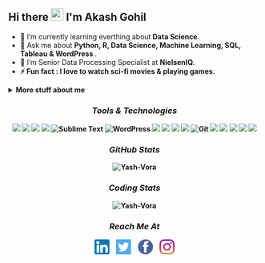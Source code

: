 <!---
akashgohil/akashgohil is a ✨ special ✨ repository because its `README.md` (this file) appears on your GitHub profile.
-->


## Hi there <img src="https://user-images.githubusercontent.com/1303154/88677602-1635ba80-d120-11ea-84d8-d263ba5fc3c0.gif" height=25 width=25> I'm Akash Gohil

  - 🌱 I’m currently learning everthing about<b> Data Science</b>.
  - 💬 Ask me about <b>Python, R, Data Science, Machine Learning, SQL, Tableau & WordPress </b>.
  - 🤔 I’m Senior Data Processing Specialist at <b>NielsenIQ<b>.
  - ⚡ Fun fact : I love to watch sci-fi movies & playing games.

<!-- More details about me -->
<details>
  <summary>More stuff about me</summary>
    
    Observe, Analyse, Optimise.

    I love Data Science and every day I am learning to apply the principles of Data Science, Analytics & Business Intelligence in solving problems for research.
    I have been learning to solve problems in Data cleaning, Data preprocessing, EDA, using the tools and methods of Data Science and Analytics.

    Academically, I'm a sound person with good knowledge of Algorithms and Data Structures. I also worked with WordPress having good understanding of SEO.
  If you want to check my work then just visit my repository.<br>
    If you want to know more about me then just visit my LinkedIn profile.
</details>

<!-- Tools & Technologies -->
<h3 align="center"><i>Tools & Technologies</i></h3>
<p align="center">
  <!-- Link for badges - https://github.com/alexandresanlim/Badges4-README.md-Profile#-languages-  -->
  <!--  Python Badge  -->
  <img src="https://img.shields.io/badge/Python-FFD43B?style=for-the-badge&logo=python&logoColor=darkgreen">
  <!--  R Badge  -->
  <img src="https://img.shields.io/badge/R-276DC3?style=for-the-badge&logo=r&logoColor=white">
  <!-- HTML Badge   -->
  <img src="https://img.shields.io/badge/html5-%23E34F26.svg?style=for-the-badge&logo=html5&logoColor=white">
  <!--  CSS Badge  -->
  <img src="https://img.shields.io/badge/CSS-239120?&style=for-the-badge&logo=css3&logoColor=white">
  <!--  Sublime Badge  -->
  <img alt="Sublime Text" src="https://img.shields.io/badge/sublime_text-%23575757.svg?style=for-the-badge&logo=sublime-text&logoColor=important"/>
  <!--  Wordpress Badge  -->
  <img alt="WordPress" src="https://img.shields.io/badge/WordPress-%23117AC9.svg?style=for-the-badge&logo=WordPress&logoColor=white"/>
  <!--  PyCharm Badge  -->
  <img src="https://img.shields.io/badge/pycharm-143?style=for-the-badge&logo=pycharm&logoColor=black&color=black&labelColor=green">
  <!--  Colab Badge  -->
  <img src="https://img.shields.io/badge/Colab-F9AB00?style=for-the-badge&logo=googlecolab&color=525252">
  <!--  Anaconda Badge  -->
  <img src="https://img.shields.io/badge/conda-342B029.svg?&style=for-the-badge&logo=anaconda&logoColor=white">
  <!--  Jupyter Badge  -->
  <img src="https://img.shields.io/badge/Jupyter-F37626.svg?&style=for-the-badge&logo=Jupyter&logoColor=white">
  <!--  Git Badge  -->
  <img alt="Git" src="https://img.shields.io/badge/git-%23F05033.svg?style=for-the-badge&logo=git&logoColor=white"/>
  <!--  MYSQL Badge  -->
  <img src="https://img.shields.io/badge/MySQL-00000F?style=for-the-badge&logo=mysql&logoColor=white"> 
  <!--  Pandas Badge  -->
  <img src="https://img.shields.io/badge/Pandas-2C2D72?style=for-the-badge&logo=pandas&logoColor=white"> 
  <!--  Numpy Badge  -->
  <img src="https://img.shields.io/badge/Numpy-777BB4?style=for-the-badge&logo=numpy&logoColor=white"> 
  <!--  Scikit Learn Badge  -->
  <img src="https://img.shields.io/badge/scikit_learn-F7931E?style=for-the-badge&logo=scikit-learn&logoColor=white"> 
  <!--  Power BI Badge  -->
  <img src="https://img.shields.io/badge/PowerBI-F2C811?style=for-the-badge&logo=Power%20BI&logoColor=white"> 

  
   
</p>

<!-- My GitHub Stats -->
<h3 align="center"><i>GitHub Stats</i></h3>
<p align="center">
  <img src="https://github-readme-stats.vercel.app/api?username=akashgohil&show_icons=true&theme=chartreuse-dark&hide_border=true" alt="Yash-Vora"> 
</p>

<!-- My Coding Stats -->
<h3 align="center"><i>Coding Stats</i></h3>
<p align="center">
  <img src="https://github-readme-stats.vercel.app/api/top-langs/?username=akashgohil&langs_count=10&theme=chartreuse-dark&hide_border=true" alt="Yash-Vora">
</p>

<!--  Reach me using following platform  -->
<h3 align="center"><i>Reach Me At</i></h3>
<p align= "center">
  <!--  Linkedin Link  -->
  <a href="https://www.linkedin.com/in/akash-gohil/" target="_blank"><img src="/Images/linkedin.png" height=30 width=30></a>
  &nbsp;&nbsp;
  <!--  Twitter Link  -->
  <a href="https://twitter.com/gohilakash1442" target="_blank"><img src="/Images/twitter.png" height=30 width=30></a>
  &nbsp;&nbsp;
  <!--  Facebook Link  -->
  <a href="https://www.facebook.com/akash.gohil.37/" target="_blank"><img src="/Images/facebook.png" height=30 width=30></a>
  &nbsp;&nbsp;
  <!--  Instagram Link  -->
  <a href="https://www.instagram.com/aakash.gohil__/" target="_blank"><img src="/Images/instagram.png" height=30 width=30></a>
</p>

